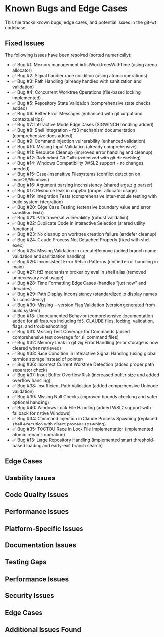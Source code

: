 # Known Bugs and Edge Cases

This file tracks known bugs, edge cases, and potential issues in the git-wt codebase.

## Fixed Issues
The following issues have been resolved (sorted numerically):
- ✅ Bug #1: Memory management in listWorktreesWithTime (using arena allocator)
- ✅ Bug #2: Signal handler race condition (using atomic operations)
- ✅ Bug #3: Path Handling (already handled with sanitization and validation)
- ✅ Bug #4: Concurrent Worktree Operations (file-based locking implemented)
- ✅ Bug #5: Repository State Validation (comprehensive state checks added)
- ✅ Bug #6: Better Error Messages (enhanced with git output and contextual tips)
- ✅ Bug #7: Interactive Mode Edge Cases (SIGWINCH handling added)
- ✅ Bug #8: Shell Integration - fd3 mechanism documentation (comprehensive docs added)
- ✅ Bug #9: Command injection vulnerability (enhanced validation)
- ✅ Bug #10: Missing Input Validation (already comprehensive)
- ✅ Bug #11: Resource Cleanup (improved error handling and cleanup)
- ✅ Bug #12: Redundant Git Calls (optimized with git dir caching)
- ✅ Bug #14: Windows Compatibility (WSL2 support - no changes needed)
- ✅ Bug #15: Case-Insensitive Filesystems (conflict detection on macOS/Windows)
- ✅ Bug #16: Argument parsing inconsistency (shared args.zig parser)
- ✅ Bug #17: Resource leak in copyDir (proper allocator usage)
- ✅ Bug #19: Integration Tests (comprehensive inter-module testing with build system integration)
- ✅ Bug #20: Edge Case Testing (extensive boundary value and error condition tests)
- ✅ Bug #21: Path traversal vulnerability (robust validation)
- ✅ Bug #22: Duplicate Code in Interactive Selection (shared utility functions)
- ✅ Bug #23: No cleanup on worktree creation failure (errdefer cleanup)
- ✅ Bug #24: Claude Process Not Detached Properly (fixed with shell exec)
- ✅ Bug #25: Missing Validation in executeRemove (added branch name validation and sanitization handling)
- ✅ Bug #26: Inconsistent Error Return Patterns (unified error handling in main)
- ✅ Bug #27: fd3 mechanism broken by eval in shell alias (removed unnecessary eval usage)
- ✅ Bug #28: Time Formatting Edge Cases (handles "just now" and decades)
- ✅ Bug #29: Path Display Inconsistency (standardized to display names for consistency)
- ✅ Bug #30: Missing --version Flag Validation (version generated from build system)
- ✅ Bug #18: Undocumented Behavior (comprehensive documentation added for all features including fd3, CLAUDE files, locking, validation, flags, and troubleshooting)
- ✅ Bug #31: Missing Test Coverage for Commands (added comprehensive test coverage for all command files)
- ✅ Bug #32: Memory Leak in git.zig Error Handling (error storage is now cleared when retrieved)
- ✅ Bug #33: Race Condition in Interactive Signal Handling (using global termios storage instead of pointer)
- ✅ Bug #36: Incorrect Current Worktree Detection (added proper path separator check)
- ✅ Bug #37: Input Buffer Overflow Risk (increased buffer size and added overflow handling)
- ✅ Bug #38: Insufficient Path Validation (added comprehensive Unicode validation)
- ✅ Bug #39: Missing Null Checks (improved bounds checking and safer optional handling)
- ✅ Bug #40: Windows Lock File Handling (added WSL2 support with fallback for native Windows)
- ✅ Bug #34: Command Injection in Claude Process Spawning (replaced shell execution with direct process spawning)
- ✅ Bug #35: TOCTOU Race in Lock File Implementation (implemented atomic rename operation)
- ✅ Bug #13: Large Repository Handling (implemented smart threshold-based loading and early-exit branch search)


## Edge Cases



## Usability Issues


## Code Quality Issues


## Performance Issues


## Platform-Specific Issues

## Documentation Issues

## Testing Gaps

## Performance Issues

## Security Issues


## Edge Cases



## Additional Issues Found


